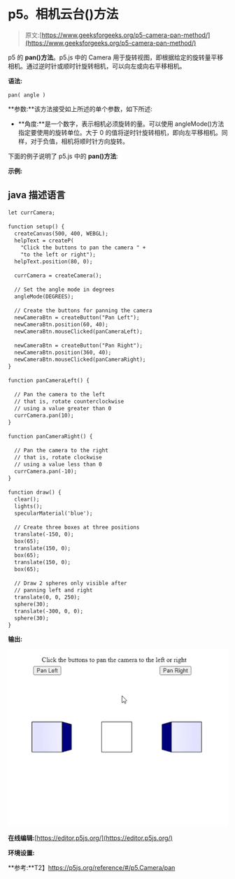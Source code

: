 # p5。相机云台()方法

> 原文:[https://www.geeksforgeeks.org/p5-camera-pan-method/](https://www.geeksforgeeks.org/p5-camera-pan-method/)

p5 的 **pan()方法**。p5.js 中的 Camera 用于旋转视图，即根据给定的旋转量平移相机。通过逆时针或顺时针旋转相机，可以向左或向右平移相机。

**语法:**

```
pan( angle )

```

**参数:**该方法接受如上所述的单个参数，如下所述:

*   **角度:**是一个数字，表示相机必须旋转的量。可以使用 angleMode()方法指定要使用的旋转单位。大于 0 的值将逆时针旋转相机，即向左平移相机。同样，对于负值，相机将顺时针方向旋转。

下面的例子说明了 p5.js 中的 **pan()方法**:

**示例:**

## java 描述语言

```
let currCamera;

function setup() {
  createCanvas(500, 400, WEBGL);
  helpText = createP(
    "Click the buttons to pan the camera " +
    "to the left or right");
  helpText.position(80, 0);

  currCamera = createCamera();

  // Set the angle mode in degrees
  angleMode(DEGREES);

  // Create the buttons for panning the camera
  newCameraBtn = createButton("Pan Left");
  newCameraBtn.position(60, 40);
  newCameraBtn.mouseClicked(panCameraLeft);

  newCameraBtn = createButton("Pan Right");
  newCameraBtn.position(360, 40);
  newCameraBtn.mouseClicked(panCameraRight);
}

function panCameraLeft() {

  // Pan the camera to the left
  // that is, rotate counterclockwise
  // using a value greater than 0
  currCamera.pan(10);
}

function panCameraRight() {

  // Pan the camera to the right
  // that is, rotate clockwise
  // using a value less than 0
  currCamera.pan(-10);
}

function draw() {
  clear();
  lights();
  specularMaterial('blue');

  // Create three boxes at three positions
  translate(-150, 0);
  box(65);
  translate(150, 0);
  box(65);
  translate(150, 0);
  box(65);

  // Draw 2 spheres only visible after
  // panning left and right
  translate(0, 0, 250);
  sphere(30);
  translate(-300, 0, 0);
  sphere(30);
}
```

**输出:**

![](img/fac6efde8919c8810d3c281fccbece46.png)

**在线编辑:**[https://editor.p5js.org/](https://editor.p5js.org/)

**环境设置:**

**参考:**T2】https://p5js.org/reference/#/p5.Camera/pan
